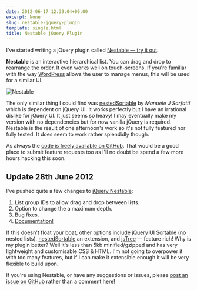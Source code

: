 ```yaml
---
date: 2012-06-17 12:39:04+00:00
excerpt: None
slug: nestable-jquery-plugin
template: single.html
title: Nestable jQuery Plugin
---
```


I've started writing a jQuery plugin called [Nestable — try it out](http://dbushell.github.com/Nestable/).

**Nestable** is an interactive hierarchical list. You can drag and drop to rearrange the order. It even works well on touch-screens. If you're familiar with the way [WordPress](http://codex.wordpress.org/WordPress_Menu_User_Guide) allows the user to manage menus, this will be used for a similar UI.

![Nestable](/images/2012/06/nestable.png)

The only similar thing I could find was [nestedSortable](https://github.com/mjsarfatti/nestedSortable) by _Manuele J Sarfatti_ which is dependent on jQuery UI. It works perfectly but I have an irrational dislike for jQuery UI. It just seems so heavy! I may eventually make my version with no dependencies but for now vanilla jQuery is required. Nestable is the result of one afternoon's work so it's not fully featured nor fully tested. It does seem to work rather splendidly though.

As always the [code is freely available on GitHub](https://github.com/dbushell/Nestable). That would be a good place to submit feature requests too as I'll no doubt be spend a few more hours hacking this soon.


## Update 28th June 2012


I've pushed quite a few changes to [jQuery Nestable](http://dbushell.github.com/Nestable/):


1. List group IDs to allow drag and drop between lists.
2. Option to change the a maximum depth.
3. Bug fixes.
4. [Documentation!](https://github.com/dbushell/Nestable)


If this doesn't float your boat, other options include [jQuery UI Sortable](http://jqueryui.com/demos/sortable/) (no nested lists), [nestedSortable](https://github.com/mjsarfatti/nestedSortable) an extension, and [jsTree](http://www.jstree.com/) — feature rich! Why is my plugin better? Well it's less than 5kb minified/gzipped and has very lightweight and customisable CSS & HTML. I'm not going to overpower it with too many features, but if I can make it extensible enough it will be very flexible to build upon.

If you're using Nestable, or have any suggestions or issues, please [post an issue on GitHub](https://github.com/dbushell/Nestable/issues) rather than a comment here!
